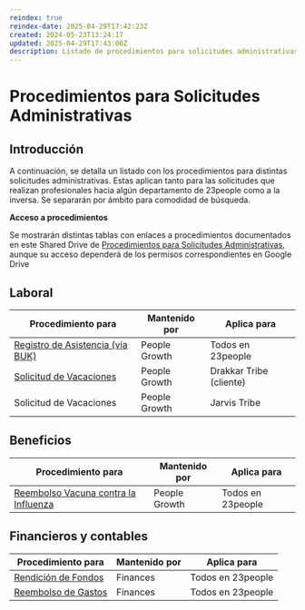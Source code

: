```yaml
---
reindex: true
reindex-date: 2025-04-29T17:42:23Z
created: 2024-05-23T13:24:17
updated: 2025-04-29T17:43:00Z
description: Listado de procedimientos para solicitudes administrativas como del tipo Vacaciones, Registro de Asistencia, Reembolsos, Rendiciones, etc.
---
```


# Procedimientos para Solicitudes Administrativas

## Introducción

A continuación, se detalla un listado con los procedimientos para distintas
solicitudes administrativas. Estas aplican tanto para las solicitudes que
realizan profesionales hacia algún departamento de 23people como a la inversa.
Se separarán por ámbito para comodidad de búsqueda.

**Acceso a procedimientos**

Se mostrarán distintas tablas con enlaces a procedimientos documentados en
este Shared Drive de [Procedimientos para Solicitudes
Administrativas](https://drive.google.com/drive/u/0/folders/0AHyWzJ6NxfnpUk9PVA),
aunque su acceso dependerá de los permisos correspondientes en Google Drive

## Laboral

**Procedimiento para** |  **Mantenido por** |  **Aplica para**  
---|---|---  
[Registro de Asistencia (vía BUK)](https://docs.google.com/document/d/1C_EhzfOv4ayM_HrFLdeZXu6uryi9Yb6xXhRTpOm6l58/edit?usp=drive_link) |  People Growth |  Todos en 23people  
[Solicitud de Vacaciones](https://docs.google.com/document/d/1ulmj1zncRnRkvGybftOD40nMpfZVVLtTAHMjYMQuhps/edit?usp=drive_link) |  People Growth |  Drakkar Tribe (cliente)  
Solicitud de Vacaciones |  People Growth |  Jarvis Tribe  
  
## Beneficios

**Procedimiento para** |  **Mantenido por** |  **Aplica para**  
---|---|---  
[Reembolso Vacuna contra la Influenza](https://docs.google.com/document/d/12oaQ2ghlig1syE7qSR7u4ZLwAz5ZceGbOQxybNAr0jM/edit?usp=drive_link) |  People Growth |  Todos en 23people  
  
## Financieros y contables

**Procedimiento para** |  **Mantenido por** |  **Aplica para**  
---|---|---  
[Rendición de Fondos](https://docs.google.com/document/d/1bD8kUk5Hos0272CqYKjYJ6Owk6ZF_VAzhyumUbBK9-M/edit?usp=drive_link) |  Finances |  Todos en 23people  
[Reembolso de Gastos](https://docs.google.com/document/d/1A0TgdVysk-1Xq_i_7R-QSQGHed3eToELLR5qa7MvqYI/edit?usp=drive_link) |  Finances |  Todos en 23people
